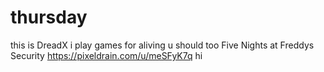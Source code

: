 # thursday
this is DreadX
i play games for aliving u should too 
Five Nights at Freddys Security https://pixeldrain.com/u/meSFyK7q
hi
